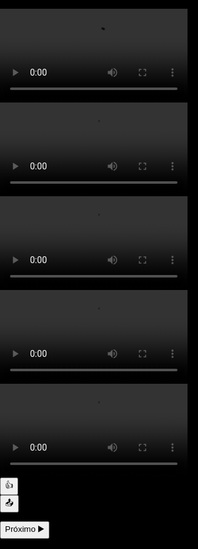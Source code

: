 <!DOCTYPE html>
<html lang="pt-BR">
<head>
<meta charset="UTF-8" />
<meta name="viewport" content="width=device-width, initial-scale=1, maximum-scale=1, user-scalable=no" />
<title>Feed estilo TikTok ajustado</title>
<style>
  html, body {
    margin: 0; padding: 0;
    height: 100%;
    overflow: hidden;
    background: black;
    font-family: Arial, sans-serif;
    color: white;
  }

  .container {
    height: 100vh;
    overflow-y: scroll;
    scroll-snap-type: y mandatory;
    scroll-behavior: smooth;
  }

  .video-wrapper {
    height: 100vh;
    width: 100vw;
    scroll-snap-align: start;
    position: relative;
    display: flex;
    justify-content: center;
    align-items: center;
    background: black;
  }

  video {
    width: 100vw;
    height: 100vh;
    object-fit: cover;
  }

  /* Botões fixos nas laterais, alinhados verticalmente no centro */
  .buttons {
    position: fixed;
    top: 50%;
    transform: translateY(-50%);
    z-index: 20;
    display: flex;
    flex-direction: column;
    gap: 20px;
  }

  .buttons.left {
    left: 10px;
  }

  .buttons.right {
    right: 10px;
  }

  .buttons button {
    background: rgba(0,0,0,0.4);
    border: none;
    border-radius: 50%;
    width: 48px;
    height: 48px;
    font-size: 24px;
    color: white;
    cursor: pointer;
    display: flex;
    justify-content: center;
    align-items: center;
    transition: background 0.3s ease;
  }

  .buttons button:hover {
    background: rgba(255,255,255,0.2);
  }

  .like-btn.liked {
    color: #ff2d55;
  }

  /* Botão próximo fixo no canto inferior direito */
  .next-btn {
    position: fixed;
    bottom: 30px;
    right: 20px;
    background: rgba(0,0,0,0.5);
    border: none;
    border-radius: 30px;
    padding: 10px 18px;
    font-size: 18px;
    cursor: pointer;
    color: white;
    z-index: 20;
    user-select: none;
    transition: background 0.3s ease;
  }

  .next-btn:hover {
    background: rgba(255,255,255,0.2);
  }
</style>
</head>
<body>

<div class="container" id="container">
  <div class="video-wrapper">
    <video src="video12.mp4" playsinline></video>
  </div>
  <div class="video-wrapper">
    <video src="video2.mp4" playsinline></video>
  </div>
  <div class="video-wrapper">
    <video src="video3.mp4" playsinline></video>
  </div>
  <div class="video-wrapper">
    <video src="video4.mp4" playsinline></video>
  </div>
  <div class="video-wrapper">
    <video src="video5.mp4" playsinline></video>
  </div>
</div>

<!-- Botões nas laterais -->
<div class="buttons left">
  <button id="likeBtn" class="like-btn" title="Curtir">👍</button>
</div>

<div class="buttons right">
  <button id="shareBtn" title="Compartilhar">📤</button>
</div>

<button class="next-btn" id="nextBtn">Próximo ▶️</button>

<script>
  const container = document.getElementById('container');
  const videos = Array.from(container.querySelectorAll('video'));
  const likeBtn = document.getElementById('likeBtn');
  const shareBtn = document.getElementById('shareBtn');
  const nextBtn = document.getElementById('nextBtn');

  let currentIndex = 0;
  let likedVideos = new Set();

  function playVideoAt(index) {
    videos.forEach((vid, i) => {
      if (i === index) {
        vid.currentTime = 0;
        vid.play();
      } else {
        vid.pause();
      }
    });
    currentIndex = index;
    updateLikeButton();
  }

  function updateLikeButton() {
    if (likedVideos.has(currentIndex)) {
      likeBtn.textContent = "💕";
      likeBtn.classList.add('liked');
    } else {
      likeBtn.textContent = "👍";
      likeBtn.classList.remove('liked');
    }
  }

  // Inicia o primeiro vídeo
  playVideoAt(0);

  // Detecta o vídeo atual baseado no scroll
  container.addEventListener('scroll', () => {
    const scrollTop = container.scrollTop;
    const vh = window.innerHeight;
    const newIndex = Math.round(scrollTop / vh);
    if (newIndex !== currentIndex && newIndex >= 0 && newIndex < videos.length) {
      playVideoAt(newIndex);
    }
  });

  // Botão curtir
  likeBtn.addEventListener('click', () => {
    if (likedVideos.has(currentIndex)) {
      likedVideos.delete(currentIndex);
    } else {
      likedVideos.add(currentIndex);
    }
    updateLikeButton();
  });

  // Botão compartilhar: copia link do vídeo
  shareBtn.addEventListener('click', () => {
    const currentVideo = videos[currentIndex];
    const src = currentVideo.currentSrc || currentVideo.src;
    navigator.clipboard.writeText(src).then(() => {
      alert("Link copiado para a área de transferência!");
    }).catch(() => {
      alert("Falha ao copiar link.");
    });
  });

  // Botão próximo
  nextBtn.addEventListener('click', () => {
    let nextIndex = currentIndex + 1;
    if (nextIndex >= videos.length) nextIndex = 0;
    container.scrollTo({
      top: nextIndex * window.innerHeight,
      behavior: 'smooth'
    });
    playVideoAt(nextIndex);
  });
</script>

</body>
</html>

